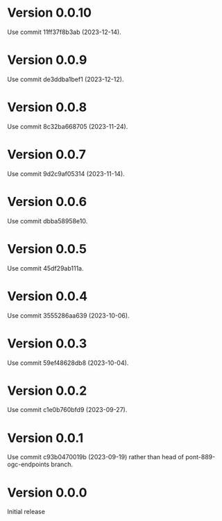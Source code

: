 # Version 0.0.10

Use commit 11ff37f8b3ab (2023-12-14).

# Version 0.0.9

Use commit de3ddba1bef1 (2023-12-12).

# Version 0.0.8

Use commit 8c32ba668705 (2023-11-24).

# Version 0.0.7

Use commit 9d2c9af05314 (2023-11-14).

# Version 0.0.6

Use commit dbba58958e10.

# Version 0.0.5

Use commit 45df29ab111a.

# Version 0.0.4

Use commit 3555286aa639 (2023-10-06).

# Version 0.0.3

Use commit 59ef48628db8 (2023-10-04).

# Version 0.0.2

Use commit c1e0b760bfd9 (2023-09-27).

# Version 0.0.1

Use commit c93b0470019b (2023-09-19) rather than head of
pont-889-ogc-endpoints branch.

# Version 0.0.0

Initial release
